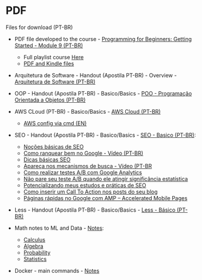 # PDF
Files for download (PT-BR)

* PDF file developed to the course - [Programming for Beginners: Getting Started - Module 9 (PT-BR)](https://dsperax.github.io/#projects)
  * Full playlist course [Here](https://www.youtube.com/playlist?list=PLmqkw6CHug4g-4eIksKO-a_biyxz0-EU-)
  * [PDF and Kindle files](https://github.com/dsperax/pdf-for-download/tree/main/Getting%20Started%20-%20Module%209%20(PT-BR)%20-%20PDF-Kindle)

* Arquitetura de Software - Handout (Apostila PT-BR) - Overview - [Arquitetura de Software (PT-BR)](https://github.com/dsperax/pdf-for-download/blob/main/Arquitetura%20de%20Software%20(PT-BR)/Arquitetura%20de%20software.pdf)

* OOP - Handout (Apostila PT-BR) - Basico/Basics - [POO - Programação Orientada a Objetos (PT-BR)](https://github.com/dsperax/pdf-for-download/blob/main/POO%20-%20Programa%C3%A7%C3%A3o%20Orientada%20a%20Objetos%20(PT-BR)/POO%20-%20Programa%C3%A7%C3%A3o%20Orientada%20a%20Objetos%20(PT-BR).pdf)

* AWS CLoud (PT-BR) - Basico/Basics - [AWS Cloud  (PT-BR)](https://github.com/dsperax/pdf-for-download/blob/main/AWS%20Cloud%20(PT-BR)/AWS%20Cloud%20(PT-BR).pdf)
  * [AWS config via cmd (EN)](https://github.com/dsperax/pdf-for-download/blob/main/AWS%20Cloud%20(PT-BR)/AWS%20Configure%20via%20cmd.pdf)

* SEO - Handout (Apostila PT-BR) - Basico/Basics - [SEO - Basico (PT-BR)](https://github.com/dsperax/pdf-for-download/blob/main/SEO%20-%20B%C3%A1sico%20(PT-BR)/SEO%20-%20Apostila%20(PT-BR).pdf):
  * [Noções básicas de SEO](https://www.alura.com.br/artigos/nocoes-basicas-de-seo)
  * [Como ranquear bem no Google - Vídeo (PT-BR)](https://www.youtube.com/watch?v=PfGyzrLGqZ8)
  * [Dicas básicas SEO](https://www.alura.com.br/artigos/dicas-de-seo-que-eu-devia-ter-escutado-no-inicio-de-minha-carreira)
  * [Apareça nos mecanismos de busca - Vídeo (PT-BR](https://www.youtube.com/watch?v=DIhn1aXVVDE)
  * [Como realizar testes A/B com Google Analytics](https://blog.caelum.com.br/como-realizar-testes-ab-com-o-google-analytics/)
  * [Não pare seu teste A/B quando ele atingir significância estatística](https://blog.caelum.com.br/nao-pare-seu-teste-ab-quando-ele-atingir-significancia-estatistica/)
  * [Potencializando meus estudos e práticas de SEO](https://www.alura.com.br/artigos/potencializando-meus-estudos-e-praticas-de-seo)
  * [Como inserir um Call To Action nos posts do seu blog](https://www.alura.com.br/artigos/como-inserir-um-call-to-action-nos-posts-do-seu-blog)
  * [Páginas rápidas no Google com AMP – Accelerated Mobile Pages](https://blog.caelum.com.br/paginas-rapidas-no-google-com-amp-accelerated-mobile-pages/)

* Less - Handout (Apostila PT-BR) - Basico/Basics - [Less - Básico (PT-BR)](https://github.com/dsperax/pdf-for-download/blob/main/Less%20-%20B%C3%A1sico%20(PT-BR)/Less%20-%20B%C3%A1sico.pdf)

* Math notes to ML and Data - [Notes](https://github.com/dsperax/pdf-for-download/tree/main/Math-notes):
  * [Calculus](https://github.com/dsperax/pdf-for-download/blob/main/Math-notes/Calculus-notes.pdf)
  * [Algebra](https://github.com/dsperax/pdf-for-download/blob/main/Math-notes/algebra-notes.pdf)
  * [Probability](https://github.com/dsperax/pdf-for-download/blob/main/Math-notes/probability-notes.pdf)
  * [Statistics](https://github.com/dsperax/pdf-for-download/blob/main/Math-notes/statistic-notes.pdf)

* Docker - main commands - [Notes](https://github.com/dsperax/pdf-for-download/blob/main/Docker-notes/Docker-Principais-Comandos-E-Exemplo.pdf)

